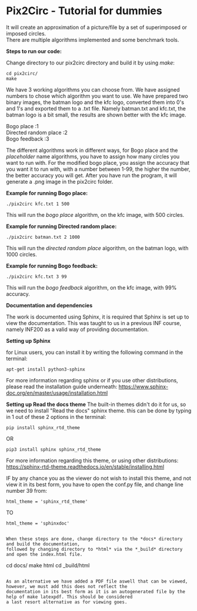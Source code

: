 # Pix2Circ - Tutorial for dummies 
It will create an approximation of a picture/file by a set of superimposed or imposed circles. <br />
There are multiple algorithms implemented and some benchmark tools.<br />


**Steps to run our code:** <br />

Change directory to our pix2circ directory and build it by using *make*:

```
cd pix2circ/
make 
``` 
We have 3 working algorithms you can choose from. We have assigned numbers to chose which algorithm you want to use. We have prepared two binary images, the batman logo and the kfc logo, converted them into 0's and 1's and exported them to a .txt file. Namely batman.txt and kfc.txt, the batman logo is a bit small, the results are shown better with the kfc image. <br />

Bogo place            :1 <br />
Directed random place :2 <br />
Bogo feedback         :3 <br />

The different algorithms work in different ways, for Bogo place and the *placeholder* name algorithms, you have to assign how many circles you want to run with. For the modified bogo place, you assign the accuracy that you want it to run with, with a number between 1-99, the higher the number, the better accuracy you will get. After you have run the program, it will generate a .png image in the pix2circ folder.  <br />

**Example for running Bogo place:** <br />

```
./pix2circ kfc.txt 1 500
```
This will run the *bogo place* algorithm, on the kfc image, with 500 circles. <br />

**Example for running Directed random place:** <br />

```
./pix2circ batman.txt 2 1000
```
This will run the *directed random place* algorithm, on the batman logo, with 1000 circles. <br />

**Example for running Bogo feedback:** 

```
./pix2circ kfc.txt 3 99
```
This will run the *bogo feedback* algorithm, on the kfc image, with 99% accuracy. <br />

**Documentation and dependencies** 

The work is documented using Sphinx, it is required that Sphinx is set up to view the documentation. This was taught to us in a previous INF course, 
namely INF200 as a valid way of providing documentation. 

**Setting up Sphinx** 

for Linux users, you can install it by writing the following command in the terminal: 
```
apt-get install python3-sphinx
```

For more information regarding sphinx or if you use other distributions, please read the installation guide underneath:
https://www.sphinx-doc.org/en/master/usage/installation.html


**Setting up Read the docs theme**
The built-in themes didn't do it for us, so we need to install "Read the docs" sphinx theme. this can be done by typing in 1 out of these 2 options in the terminal: 

``` 
pip install sphinx_rtd_theme
```

OR 

``` 
pip3 install sphinx sphinx_rtd_theme
``` 

For more information regarding this theme, or using other distributions:
https://sphinx-rtd-theme.readthedocs.io/en/stable/installing.html



IF by any chance you as the viewer do not wish to install this theme, and not view it in its best form, you 
have to open the conf.py file, and change line number 39 from: 

```
html_theme = 'sphinx_rtd_theme'
```

TO 

```
html_theme = 'sphinxdoc'


When these steps are done, change directory to the *docs* directory and build the documentation,
followed by changing directory to *html* via the *_build* directory and open the index.html file. 

```
cd docs/ 
make html
cd _build/html
``` 

As an alternative we have added a PDF file aswell that can be viewed, however, we must add this does not reflect the 
documentation in its best form as it is an autogenerated file by the help of make latexpdf. This should be considered
a last resort alternative as for viewing goes.